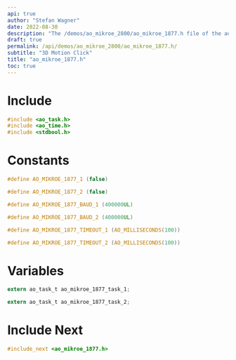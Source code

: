 ```yaml
---
api: true
author: "Stefan Wagner"
date: 2022-08-30
description: "The /demos/ao_mikroe_2800/ao_mikroe_1877.h file of the ao real-time operating system."
draft: true
permalink: /api/demos/ao_mikroe_2800/ao_mikroe_1877.h/
subtitle: "3D Motion Click"
title: "ao_mikroe_1877.h"
toc: true
---
```


# Include

```c
#include <ao_task.h>
#include <ao_time.h>
#include <stdbool.h>
```

# Constants

```c
#define AO_MIKROE_1877_1 (false)
```

```c
#define AO_MIKROE_1877_2 (false)
```

```c
#define AO_MIKROE_1877_BAUD_1 (400000UL)
```

```c
#define AO_MIKROE_1877_BAUD_2 (400000UL)
```

```c
#define AO_MIKROE_1877_TIMEOUT_1 (AO_MILLISECONDS(100))
```

```c
#define AO_MIKROE_1877_TIMEOUT_2 (AO_MILLISECONDS(100))
```

# Variables

```c
extern ao_task_t ao_mikroe_1877_task_1;
```

```c
extern ao_task_t ao_mikroe_1877_task_2;
```

# Include Next

```c
#include_next <ao_mikroe_1877.h>
```
